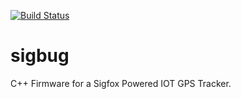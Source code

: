 [![Build Status](https://cloud.drone.io/api/badges/iot-my-world/sigbug/status.svg)](https://cloud.drone.io/iot-my-world/sigbug)

# sigbug

C++ Firmware for a Sigfox Powered IOT GPS Tracker.
